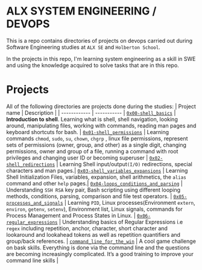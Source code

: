 # ALX SYSTEM ENGINEERING / DEVOPS

This is a repo contains directories of projects on devops carried out during Software Engineering studies at ```ALX SE``` and ```Holberton School```.

In the projects in this repo, I'm learning system engineering as a skill in SWE and using the knowledge acquired to solve tasks that are in this repo.

# Projects
All of the following directories are projects done during the studies:
| Project name | Description |
| ------------ | ----------- |
[`0x00-shell_basics`](https://github.com/iankisali/alx-system_engineering-devops/tree/master/0x00-shell_basics) | **Introduction to shell**. Learning what is shell, shell navigation, looking around, manipulating files, working with commands, reading man pages and keyboard shortcuts for bash. |
[`0x01-shell_permissions`](https://github.com/iankisali/alx-system_engineering-devops/tree/master/0x01-shell_permissions) | Learning commands `chmod`, `sudo`, `su`, `chown`, `chgrp` , linux file permissions, represent sets of permissions (owner, group, and other) as a single digit, changing permissions, owner and group of a file, running a command with root privileges and changing user ID or becoming superuser |
[`0x02-shell_redirections`](https://github.com/iankisali/alx-system_engineering-devops/tree/master/0x02-shell_redirections) | Learning Shell input/output`(I/O)` redirections, special characters and man pages.|
[`0x03-shell_variables_expansions`](https://github.com/iankisali/alx-system_engineering-devops/tree/master/0x03-shell_variables_expansions) | Learning Shell Initialization Files, variables, expansion, shell arithmetics, the `alias` command and other `help` pages.|
[`0x04-loops_conditions_and_parsing`](https://github.com/iankisali/alx-system_engineering-devops/tree/master/0x04-loops_conditions_and_parsing) | Understanding `SSH RSA` key pair, Bash scripting using different looping methods, conditions, parsing, comparison and file test operators. |
[`0x05-processes_and_signals`](https://github.com/iankisali/alx-system_engineering-devops/tree/master/0x05-processes_and_signals) | Learning `PID`, Linux processes(Environment `extern`, `environ`, `getenv`, `setenv`), Environment list, Linux signals, commands for Process Management and Process States in Linux. |
[`0x06-regular_expressions`](https://github.com/iankisali/alx-system_engineering-devops/tree/master/0x06-regular_expressions) | Understanding basics of Regular Expressions i.e `regex` including repetition, anchor, character, short character and lookaround and lookahead tokens as well as repetition quantifiers and group/back references. |
[`command_line_for_the_win`](https://github.com/iankisali/alx-system_engineering-devops/tree/master/command_line_for_the_win) | A cool game challenge on bask skills. Everything is done via the command line and the questions are becoming increasingly complicated. It’s a good training to improve your command line skills |
